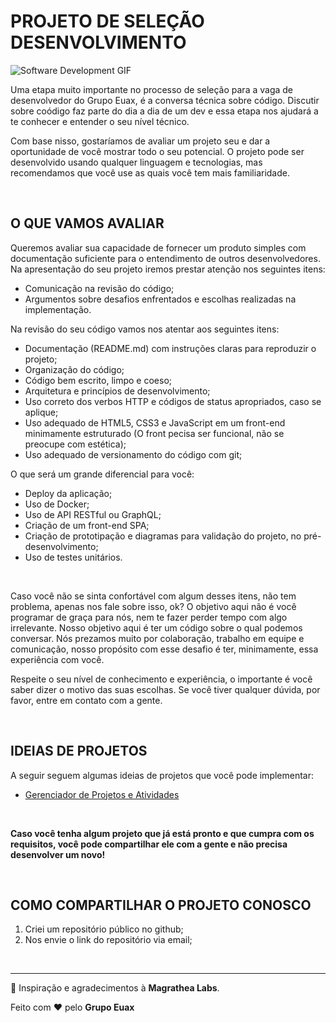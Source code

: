# PROJETO DE SELEÇÃO DESENVOLVIMENTO

![Software Development GIF](https://media.giphy.com/media/ZVik7pBtu9dNS/giphy.gif)

Uma etapa muito importante no processo de seleção para a vaga de desenvolvedor do Grupo Euax, é a conversa técnica sobre código. Discutir sobre coódigo faz parte do dia a dia de um dev e essa etapa nos ajudará a te conhecer e entender o seu nível técnico.

Com base nisso, gostaríamos de avaliar um projeto seu e dar a oportunidade de você mostrar todo o seu potencial. O projeto pode ser desenvolvido usando qualquer linguagem e tecnologias, mas recomendamos que você use as quais você tem mais familiaridade.

&nbsp;

## O QUE VAMOS AVALIAR

Queremos avaliar sua capacidade de fornecer um produto simples com documentação suficiente para o entendimento de outros desenvolvedores. Na apresentação do seu projeto iremos prestar atenção nos seguintes itens:

* Comunicação na revisão do código;
* Argumentos sobre desafios enfrentados e escolhas realizadas na implementação.

Na revisão do seu código vamos nos atentar aos seguintes itens:

* Documentação (README.md) com instruções claras para reproduzir o projeto;
* Organização do código;
* Código bem escrito, limpo e coeso;
* Arquitetura e princípios de desenvolvimento;
* Uso correto dos verbos HTTP e códigos de status apropriados, caso se aplique;
* Uso adequado de HTML5, CSS3 e JavaScript em um front-end minimamente estruturado (O front pecisa ser funcional, não se preocupe com estética);
* Uso adequado de versionamento do código com git;

O que será um grande diferencial para você:

* Deploy da aplicação;
* Uso de Docker;
* Uso de API RESTful ou GraphQL;
* Criação de um front-end SPA;
* Criação de prototipação e diagramas para validação do projeto, no pré-desenvolvimento;
* Uso de testes unitários.

&nbsp;

Caso você não se sinta confortável com algum desses itens, não tem problema, apenas nos fale sobre isso, ok? O objetivo aqui não é você programar de graça para nós, nem te fazer perder tempo com algo irrelevante. Nosso objetivo aqui é ter um código sobre o qual podemos conversar. Nós prezamos muito por colaboração, trabalho em equipe e comunicação, nosso propósito com esse desafio é ter, minimamente, essa experiência com você.

Respeite o seu nível de conhecimento e experiência, o importante é você saber dizer o motivo das suas escolhas. Se você tiver qualquer dúvida, por favor, entre em contato com a gente.

&nbsp;

## IDEIAS DE PROJETOS

A seguir seguem algumas ideias de projetos que você pode implementar:

* [Gerenciador de Projetos e Atividades](https://github.com/Artia/desafios-desevolvimento/blob/master/desafio-fullstack.md)

&nbsp;

**Caso você tenha algum projeto que já está pronto e que cumpra com os requisitos, você pode compartilhar ele com a gente e não precisa desenvolver um novo!**

&nbsp;

## COMO COMPARTILHAR O PROJETO CONOSCO

1. Criei um repositório público no github;
2. Nos envie o link do repositório via email;

&nbsp;

---

🤝 Inspiração e agradecimentos à **Magrathea Labs**.

Feito com ❤️ pelo **Grupo Euax**

